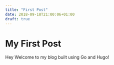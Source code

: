 ```yaml
---
title: "First Post"
date: 2018-09-18T21:00:06+01:00
draft: true
---
```


# My First Post

Hey Welcome to my blog built using Go and Hugo! 

